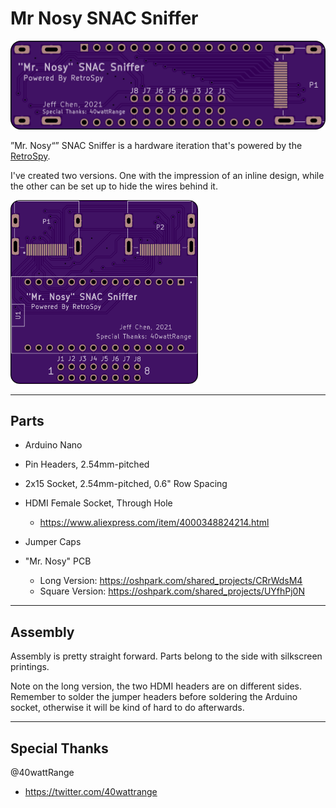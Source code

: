 # Mr Nosy SNAC Sniffer

<img src="./Pics/long.png">

”Mr. Nosy“” SNAC Sniffer is a hardware iteration that's powered by the [RetroSpy](https://github.com/retrospy/RetroSpy).

I've created two versions. One with the impression of an inline design, while the other can be set up to hide the wires behind it.

<img src="./Pics/square.png" width=300>

-------------
## Parts

- Arduino Nano

- Pin Headers, 2.54mm-pitched

- 2x15 Socket, 2.54mm-pitched, 0.6" Row Spacing

- HDMI Female Socket, Through Hole
  - https://www.aliexpress.com/item/4000348824214.html

- Jumper Caps

- "Mr. Nosy" PCB
  - Long Version: https://oshpark.com/shared_projects/CRrWdsM4
  - Square Version: https://oshpark.com/shared_projects/UYfhPj0N

-------------

## Assembly

Assembly is pretty straight forward. Parts belong to the side with silkscreen printings.

Note on the long version, the two HDMI headers are on different sides. Remember to solder the jumper headers before soldering the Arduino socket, otherwise it will be kind of hard to do afterwards.


-------------
## Special Thanks

@40wattRange
- https://twitter.com/40wattrange

